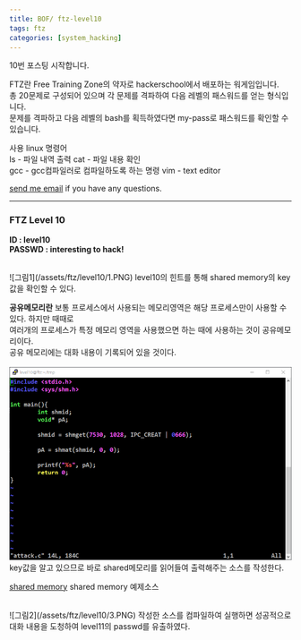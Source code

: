 ```yaml
---
title: BOF/ ftz-level10
tags: ftz
categories: [system_hacking]
---
```


10번 포스팅 시작합니다.

FTZ란 Free Training Zone의 약자로 hackerschool에서 배포하는 워게임입니다.  
총 20문제로 구성되어 있으며 각 문제를 격파하여 다음 레벨의 패스워드를 얻는 형식입니다.  
문제를 격파하고 다음 레벨의 bash를 획득하였다면 my-pass로 패스워드를 확인할 수 있습니다.  

사용 linux 명령어  
ls - 파일 내역 출력
cat - 파일 내용 확인  
gcc - gcc컴파일러로 컴파일하도록 하는 명령 
vim - text editor  

 [send me email](mailto:jewel7492@gmail.com) if you have any questions.

<!--more-->

---
### FTZ Level 10
**ID : level10**  
**PASSWD : interesting to hack!**         

<br />
![그림1](/assets/ftz/level10/1.PNG) 
level10의 힌트를 통해 shared memory의 key값을 확인할 수 있다.  

**공유메모리란**
보통 프로세스에서 사용되는 메모리영역은 해당 프로세스만이 사용할 수 있다. 하지만 때때로  
여러개의 프로세스가 특정 메모리 영역을 사용했으면 하는 때에 사용하는 것이 공유메모리이다.  
공유 메모리에는 대화 내용이 기록되어 있을 것이다.  
<br />
![그림2](/assets/ftz/level10/2.PNG)  
key값을 알고 있으므로 바로 shared메모리를 읽어들여 출력해주는 소스를 작성한다.  

[shared memory](https://github.com/limjunho/C/tree/master/shared_memory) shared memory 예제소스  

<br />
![그림2](/assets/ftz/level10/3.PNG)  
작성한 소스를 컴파일하여 실행하면 성공적으로 대화 내용을 도청하여 level11의 passwd를 유출하였다.  
